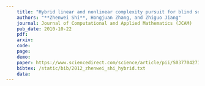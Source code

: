 ```yaml
---
    title: "Hybrid linear and nonlinear complexity pursuit for blind source separation"
    authors: "**Zhenwei Shi**, Hongjuan Zhang, and Zhiguo Jiang"
    journal: Journal of Computational and Applied Mathematics (JCAM)
    pub_date: 2010-10-22
    pdf: 
    arxiv: 
    code: 
    page: 
    demo: 
    paper: https://www.sciencedirect.com/science/article/pii/S0377042712001422
    bibtex: /static/bib/2012_zhenwei_shi_hybrid.txt
    data:
---
```

    